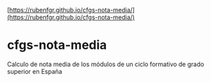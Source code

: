 [https://rubenfgr.github.io/cfgs-nota-media/](https://rubenfgr.github.io/cfgs-nota-media/)
# cfgs-nota-media
Calculo de nota media de los módulos de un ciclo formativo de grado superior en España
